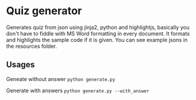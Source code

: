 # Quiz generator

Generates quiz from json using jinja2, python and highlightjs, basically you don't have to fiddle with MS Word formatting in every document.
It formats and highlights the sample code if it is given.
You can see example jsons in the resources folder.

## Usages
Geneate without answer
```python generate.py```

Generate with answers
```python generate.py --with_answer```
